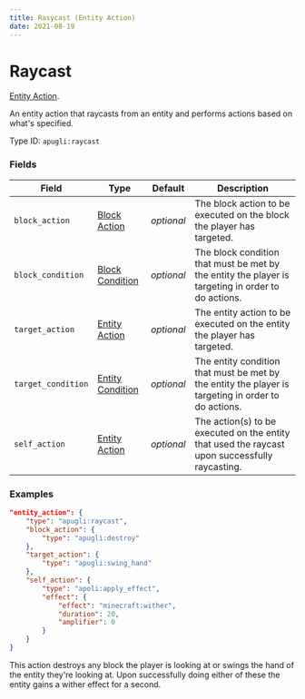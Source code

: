 ```yaml
---
title: Rasycast (Entity Action)
date: 2021-08-19
---
```


# Raycast

[Entity Action](../entity_actions.md).

An entity action that raycasts from an entity and performs actions based on what's specified.

Type ID: `apugli:raycast`

### Fields

Field  | Type | Default | Description
-------|------|---------|-------------
`block_action` | [Block Action](https://origins.readthedocs.io/en/latest/entity_actions/) | *optional* | The block action to be executed on the block the player has targeted.
`block_condition` | [Block Condition](https://origins.readthedocs.io/en/latest/block_conditions/) | *optional* | The block condition that must be met by the entity the player is targeting in order to do actions.
`target_action` | [Entity Action](https://origins.readthedocs.io/en/latest/entity_actions/) | *optional* | The entity action to be executed on the entity the player has targeted.
`target_condition` | [Entity Condition](https://origins.readthedocs.io/en/latest/entity_conditions/) | *optional* | The entity condition that must be met by the entity the player is targeting in order to do actions.
`self_action` | [Entity Action](https://origins.readthedocs.io/en/latest/entity_actions/) | *optional* | The action(s) to be executed on the entity that used the raycast upon successfully raycasting.

### Examples
```json
"entity_action": {
    "type": "apugli:raycast",
    "block_action": {
        "type": "apugli:destroy"
    },
    "target_action": {
        "type": "apugli:swing_hand"
    },
    "self_action": {
        "type": "apoli:apply_effect",
        "effect": {
            "effect": "minecraft:wither",
            "duration": 20,
            "amplifier": 0
        }
    }
}
```
This action destroys any block the player is looking at or swings the hand of the entity they're looking at. Upon successfully doing either of these the entity gains a wither effect for a second.